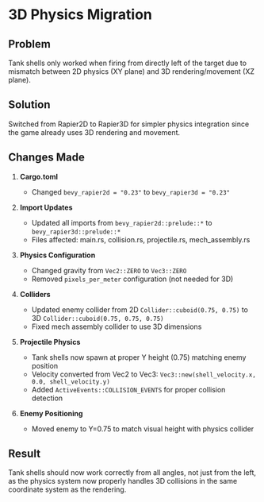 # 3D Physics Migration

## Problem
Tank shells only worked when firing from directly left of the target due to mismatch between 2D physics (XY plane) and 3D rendering/movement (XZ plane).

## Solution
Switched from Rapier2D to Rapier3D for simpler physics integration since the game already uses 3D rendering and movement.

## Changes Made

1. **Cargo.toml**
   - Changed `bevy_rapier2d = "0.23"` to `bevy_rapier3d = "0.23"`

2. **Import Updates**
   - Updated all imports from `bevy_rapier2d::prelude::*` to `bevy_rapier3d::prelude::*`
   - Files affected: main.rs, collision.rs, projectile.rs, mech_assembly.rs

3. **Physics Configuration**
   - Changed gravity from `Vec2::ZERO` to `Vec3::ZERO`
   - Removed `pixels_per_meter` configuration (not needed for 3D)

4. **Colliders**
   - Updated enemy collider from 2D `Collider::cuboid(0.75, 0.75)` to 3D `Collider::cuboid(0.75, 0.75, 0.75)`
   - Fixed mech assembly collider to use 3D dimensions

5. **Projectile Physics**
   - Tank shells now spawn at proper Y height (0.75) matching enemy position
   - Velocity converted from Vec2 to Vec3: `Vec3::new(shell_velocity.x, 0.0, shell_velocity.y)`
   - Added `ActiveEvents::COLLISION_EVENTS` for proper collision detection

6. **Enemy Positioning**
   - Moved enemy to Y=0.75 to match visual height with physics collider

## Result
Tank shells should now work correctly from all angles, not just from the left, as the physics system now properly handles 3D collisions in the same coordinate system as the rendering.